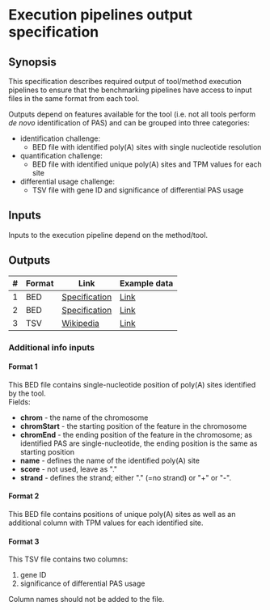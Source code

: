 # Execution pipelines output specification

## Synopsis

This specification describes required output of tool/method execution pipelines to ensure that the benchmarking pipelines have access to input files in the same format from each tool.

Outputs depend on features available for the tool (i.e. not all tools perform *de novo* identification of PAS) and can be grouped into three categories:

- identification challenge:
  - BED file with identified poly(A) sites with single nucleotide resolution
- quantification challenge:
  - BED file with identified unique poly(A) sites and TPM values for each site
- differential usage challenge:
  - TSV file with gene ID and significance of differential PAS usage

## Inputs

Inputs to the execution pipeline depend on the method/tool.

## Outputs


| # | Format | Link | Example data |
  | --- | --- | --- | --- |
  | 1 | BED | [Specification][spec-bed] | [Link][out1] |
  | 2 | BED | [Specification][spec-bed] | [Link][out2] |
  | 3 | TSV | [Wikipedia][wiki-tsv] | [Link][out3] |
  
### Additional info inputs
  
#### Format 1

This BED file contains single-nucleotide position of poly(A) sites identified by the tool.  
Fields:

- **chrom** - the name of the chromosome
- **chromStart** - the starting position of the feature in the chromosome
- **chromEnd** - the ending position of the feature in the chromosome; as identified PAS are single-nucleotide, the ending position is the same as starting position
- **name** - defines the name of the identified poly(A) site
- **score** - not used, leave as "."
- **strand** - defines the strand; either "." (=no strand) or "+" or "-".

#### Format 2

This BED file contains positions of unique poly(A) sites as well as an additional column with TPM values for each identified site.

#### Format 3

This TSV file contains two columns:

1. gene ID
2. significance of differential PAS usage

Column names should not be added to the file.


[//]: # (References)
  
[out1]: ./example_output_files/output1.bed
[out2]: ./example_output_files/output2.bed
[out3]: ./example_output_files/output3.tsv
[spec-bed]: <https://genome.ucsc.edu/FAQ/FAQformat.html#format1>
[wiki-tsv]: <https://en.wikipedia.org/wiki/Tab-separated_values>


